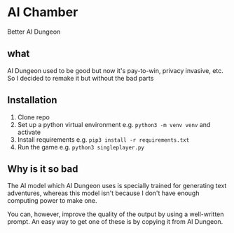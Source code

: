 # AI Chamber
Better AI Dungeon

## what
AI Dungeon used to be good but now it's pay-to-win, privacy invasive, etc.
So I decided to remake it but without the bad parts

## Installation
1. Clone repo
2. Set up a python virtual environment e.g. `python3 -m venv venv` and activate
3. Install requirements e.g. `pip3 install -r requirements.txt`
4. Run the game e.g. `python3 singleplayer.py`

## Why is it so bad
The AI model which AI Dungeon uses is specially trained for generating text
adventures, whereas this model isn't because I don't have enough computing
power to make one.

You can, however, improve the quality of the output by using a well-written
prompt. An easy way to get one of these is by copying it from AI Dungeon.
